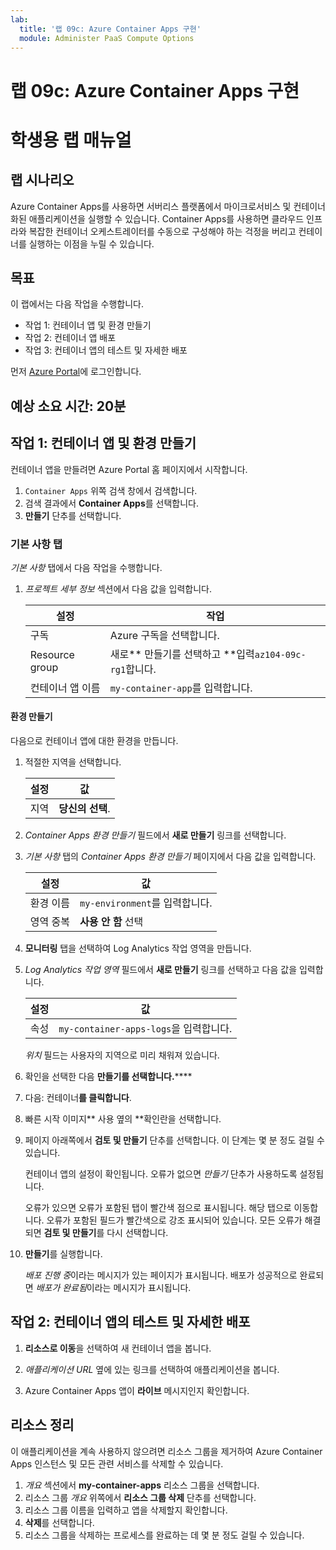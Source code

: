 ```yaml
---
lab:
  title: '랩 09c: Azure Container Apps 구현'
  module: Administer PaaS Compute Options
---
```


# 랩 09c: Azure Container Apps 구현
# 학생용 랩 매뉴얼

## 랩 시나리오
Azure Container Apps를 사용하면 서버리스 플랫폼에서 마이크로서비스 및 컨테이너화된 애플리케이션을 실행할 수 있습니다. Container Apps를 사용하면 클라우드 인프라와 복잡한 컨테이너 오케스트레이터를 수동으로 구성해야 하는 걱정을 버리고 컨테이너를 실행하는 이점을 누릴 수 있습니다.

## 목표

이 랩에서는 다음 작업을 수행합니다.
- 작업 1: 컨테이너 앱 및 환경 만들기
- 작업 2: 컨테이너 앱 배포
- 작업 3: 컨테이너 앱의 테스트 및 자세한 배포

먼저 [Azure Portal](https://portal.azure.com)에 로그인합니다.

## 예상 소요 시간: 20분

## 작업 1: 컨테이너 앱 및 환경 만들기

컨테이너 앱을 만들려면 Azure Portal 홈 페이지에서 시작합니다.

1. `Container Apps` 위쪽 검색 창에서 검색합니다.
1. 검색 결과에서 **Container Apps**를 선택합니다.
1. **만들기** 단추를 선택합니다.

### 기본 사항 탭

*기본 사항* 탭에서 다음 작업을 수행합니다.

1. *프로젝트 세부 정보* 섹션에서 다음 값을 입력합니다.

    | 설정 | 작업 |
    |---|---|
    | 구독 | Azure 구독을 선택합니다. |
    | Resource group | 새로** 만들기를 선택하고 **입력`az104-09c-rg1`합니다. |
    | 컨테이너 앱 이름 |  `my-container-app`를 입력합니다. |

#### 환경 만들기

다음으로 컨테이너 앱에 대한 환경을 만듭니다.

1. 적절한 지역을 선택합니다.

    | 설정 | 값 |
    |--|--|
    | 지역 | **당신의 선택**. |

1. *Container Apps 환경 만들기* 필드에서 **새로 만들기** 링크를 선택합니다.
1. *기본 사항* 탭의 *Container Apps 환경 만들기* 페이지에서 다음 값을 입력합니다.

    | 설정 | 값 |
    |--|--|
    | 환경 이름 | `my-environment`를 입력합니다. |
    | 영역 중복 | **사용 안 함** 선택 |

1. **모니터링** 탭을 선택하여 Log Analytics 작업 영역을 만듭니다.
1. *Log Analytics 작업 영역* 필드에서 **새로 만들기** 링크를 선택하고 다음 값을 입력합니다.

    | 설정 | 값 |
    |--|--|
    | 속성 | `my-container-apps-logs`을 입력합니다. |
  
    *위치* 필드는 사용자의 지역으로 미리 채워져 있습니다.

1. 확인을 선택한 다음 **만들기를 선택합니다.****** 

1. 다음: 컨테이너**를 클릭합니다**.

1. 빠른 시작 이미지** 사용 옆의 **확인란을 선택합니다.

1. 페이지 아래쪽에서 **검토 및 만들기** 단추를 선택합니다. 이 단계는 몇 분 정도 걸릴 수 있습니다. 

    컨테이너 앱의 설정이 확인됩니다. 오류가 없으면 *만들기* 단추가 사용하도록 설정됩니다.  

    오류가 있으면 오류가 포함된 탭이 빨간색 점으로 표시됩니다.  해당 탭으로 이동합니다. 오류가 포함된 필드가 빨간색으로 강조 표시되어 있습니다.  모든 오류가 해결되면 **검토 및 만들기**를 다시 선택합니다.

1. **만들기**를 실행합니다.

    *배포 진행 중*이라는 메시지가 있는 페이지가 표시됩니다.  배포가 성공적으로 완료되면 *배포가 완료됨*이라는 메시지가 표시됩니다.
   
## 작업 2: 컨테이너 앱의 테스트 및 자세한 배포

1. **리소스로 이동**을 선택하여 새 컨테이너 앱을 봅니다.

1. *애플리케이션 URL* 옆에 있는 링크를 선택하여 애플리케이션을 봅니다.

1. Azure Container Apps 앱이 **라이브** 메시지인지 확인합니다.

## 리소스 정리

이 애플리케이션을 계속 사용하지 않으려면 리소스 그룹을 제거하여 Azure Container Apps 인스턴스 및 모든 관련 서비스를 삭제할 수 있습니다.

1. *개요* 섹션에서 **my-container-apps** 리소스 그룹을 선택합니다.
1. 리소스 그룹 *개요* 위쪽에서 **리소스 그룹 삭제** 단추를 선택합니다.
1. 리소스 그룹 이름을 입력하고 앱을 삭제할지 확인합니다. 
1. **삭제**를 선택합니다.
1. 리소스 그룹을 삭제하는 프로세스를 완료하는 데 몇 분 정도 걸릴 수 있습니다.
